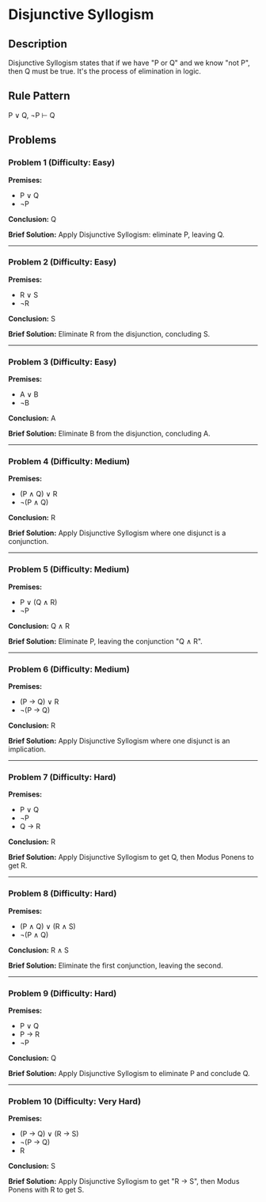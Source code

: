 # Disjunctive Syllogism

## Description
Disjunctive Syllogism states that if we have "P or Q" and we know "not P", then Q must be true. It's the process of elimination in logic.

## Rule Pattern
P ∨ Q, ¬P ⊢ Q

## Problems

### Problem 1 (Difficulty: Easy)
**Premises:**
- P ∨ Q
- ¬P

**Conclusion:** Q

**Brief Solution:** Apply Disjunctive Syllogism: eliminate P, leaving Q.

---

### Problem 2 (Difficulty: Easy)
**Premises:**
- R ∨ S
- ¬R

**Conclusion:** S

**Brief Solution:** Eliminate R from the disjunction, concluding S.

---

### Problem 3 (Difficulty: Easy)
**Premises:**
- A ∨ B
- ¬B

**Conclusion:** A

**Brief Solution:** Eliminate B from the disjunction, concluding A.

---

### Problem 4 (Difficulty: Medium)
**Premises:**
- (P ∧ Q) ∨ R
- ¬(P ∧ Q)

**Conclusion:** R

**Brief Solution:** Apply Disjunctive Syllogism where one disjunct is a conjunction.

---

### Problem 5 (Difficulty: Medium)
**Premises:**
- P ∨ (Q ∧ R)
- ¬P

**Conclusion:** Q ∧ R

**Brief Solution:** Eliminate P, leaving the conjunction "Q ∧ R".

---

### Problem 6 (Difficulty: Medium)
**Premises:**
- (P → Q) ∨ R
- ¬(P → Q)

**Conclusion:** R

**Brief Solution:** Apply Disjunctive Syllogism where one disjunct is an implication.

---

### Problem 7 (Difficulty: Hard)
**Premises:**
- P ∨ Q
- ¬P
- Q → R

**Conclusion:** R

**Brief Solution:** Apply Disjunctive Syllogism to get Q, then Modus Ponens to get R.

---

### Problem 8 (Difficulty: Hard)
**Premises:**
- (P ∧ Q) ∨ (R ∧ S)
- ¬(P ∧ Q)

**Conclusion:** R ∧ S

**Brief Solution:** Eliminate the first conjunction, leaving the second.

---

### Problem 9 (Difficulty: Hard)
**Premises:**
- P ∨ Q
- P → R
- ¬P

**Conclusion:** Q

**Brief Solution:** Apply Disjunctive Syllogism to eliminate P and conclude Q.

---

### Problem 10 (Difficulty: Very Hard)
**Premises:**
- (P → Q) ∨ (R → S)
- ¬(P → Q)
- R

**Conclusion:** S

**Brief Solution:** Apply Disjunctive Syllogism to get "R → S", then Modus Ponens with R to get S.